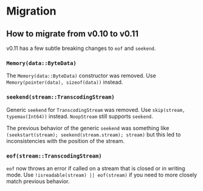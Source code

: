 Migration
=========

How to migrate from v0.10 to v0.11
----------------------------------

v0.11 has a few subtle breaking changes to `eof` and `seekend`.

### `Memory(data::ByteData)`

The `Memory(data::ByteData)` constructor was removed.
Use `Memory(pointer(data), sizeof(data))` instead.

### `seekend(stream::TranscodingStream)`

Generic `seekend` for `TranscodingStream` was removed.
Use `skip(stream, typemax(Int64))` instead.
`NoopStream` still supports `seekend`.

The previous behavior of the generic `seekend` was something like 
`(seekstart(stream); seekend(stream.stream); stream)` but this led to
inconsistencies with the position of the stream.

### `eof(stream::TranscodingStream)`

`eof` now throws an error if called on a stream that is closed or in writing mode.
Use `!isreadable(stream) || eof(stream)` if you need to more closely match previous behavior.